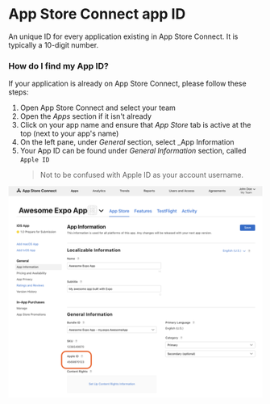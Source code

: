 # App Store Connect app ID

An unique ID for every application existing in App Store Connect. It is typically a 10-digit number.

### How do I find my App ID?

If your application is already on App Store Connect, please follow these steps:
1. Open App Store Connect and select your team
2. Open the _Apps_ section if it isn't already
3. Click on your app name and ensure that _App Store_ tab is active at the top (next to your app's name)
4. On the left pane, under _General_ section, select _App Information
5. Your App ID can be found under _General Information_ section, called `Apple ID`
   > Not to be confused with Apple ID as your account username.

[<img src="./assets/asc-app-id/finding-app-id.png" width="800" />](./assets/asc-app-id/finding-app-id.png)
